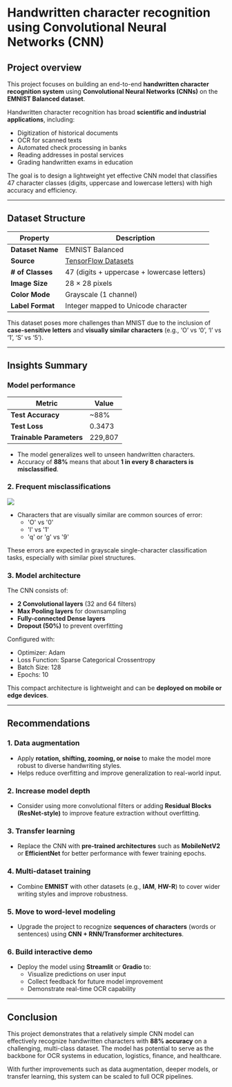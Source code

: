 # Handwritten character recognition using Convolutional Neural Networks (CNN)

## Project overview

This project focuses on building an end-to-end **handwritten character recognition system** using **Convolutional Neural Networks (CNNs)** on the **EMNIST Balanced dataset**.

Handwritten character recognition has broad **scientific and industrial applications**, including:
- Digitization of historical documents
- OCR for scanned texts
- Automated check processing in banks
- Reading addresses in postal services
- Grading handwritten exams in education

The goal is to design a lightweight yet effective CNN model that classifies 47 character classes (digits, uppercase and lowercase letters) with high accuracy and efficiency.

---

## Dataset Structure

| Property           | Description                                                                 |
|--------------------|------------------------------------------------------------------------------|
| **Dataset Name**   | EMNIST Balanced                                                              |
| **Source**         | [TensorFlow Datasets](https://www.tensorflow.org/datasets/catalog/emnist)   |
| **# of Classes**   | 47 (digits + uppercase + lowercase letters)                                  |
| **Image Size**     | 28 × 28 pixels                                                               |
| **Color Mode**     | Grayscale (1 channel)                                                        |
| **Label Format**   | Integer mapped to Unicode character                                          |

This dataset poses more challenges than MNIST due to the inclusion of **case-sensitive letters** and **visually similar characters** (e.g., ‘O’ vs ‘0’, ‘l’ vs ‘1’, ‘S’ vs ‘5’).

---

## Insights Summary

### Model performance

| Metric         | Value       |
|----------------|-------------|
| **Test Accuracy** | ~88%     |
| **Test Loss**     | 0.3473   |
| **Trainable Parameters** | 229,807 |

- The model generalizes well to unseen handwritten characters.
- Accuracy of **88%** means that about **1 in every 8 characters is misclassified**.

### 2. Frequent misclassifications

![](pictures/error_prediction.png)

- Characters that are visually similar are common sources of error:
  - 'O' vs '0'
  - 'l' vs '1'
  - 'q' or 'g' vs '9'

These errors are expected in grayscale single-character classification tasks, especially with similar pixel structures.

### 3. Model architecture

The CNN consists of:
- **2 Convolutional layers** (32 and 64 filters)
- **Max Pooling layers** for downsampling
- **Fully-connected Dense layers**
- **Dropout (50%)** to prevent overfitting

Configured with:
- Optimizer: Adam
- Loss Function: Sparse Categorical Crossentropy
- Batch Size: 128
- Epochs: 10

This compact architecture is lightweight and can be **deployed on mobile or edge devices**.

---

## Recommendations

### 1. Data augmentation
- Apply **rotation, shifting, zooming, or noise** to make the model more robust to diverse handwriting styles.
- Helps reduce overfitting and improve generalization to real-world input.

### 2. Increase model depth
- Consider using more convolutional filters or adding **Residual Blocks (ResNet-style)** to improve feature extraction without overfitting.

### 3. Transfer learning
- Replace the CNN with **pre-trained architectures** such as **MobileNetV2** or **EfficientNet** for better performance with fewer training epochs.

### 4. Multi-dataset training
- Combine **EMNIST** with other datasets (e.g., **IAM**, **HW-R**) to cover wider writing styles and improve robustness.

### 5. Move to word-level modeling
- Upgrade the project to recognize **sequences of characters** (words or sentences) using **CNN + RNN/Transformer architectures**.

### 6. Build interactive demo
- Deploy the model using **Streamlit** or **Gradio** to:
  - Visualize predictions on user input
  - Collect feedback for future model improvement
  - Demonstrate real-time OCR capability

---

## Conclusion

This project demonstrates that a relatively simple CNN model can effectively recognize handwritten characters with **88% accuracy** on a challenging, multi-class dataset. The model has potential to serve as the backbone for OCR systems in education, logistics, finance, and healthcare.

With further improvements such as data augmentation, deeper models, or transfer learning, this system can be scaled to full OCR pipelines.

